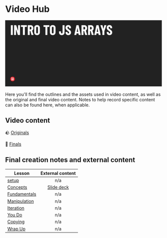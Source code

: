 # Video Hub

![Hero image](../../assets/hero-secondary.png)

Here you'll find the outlines and the assets used in video content, as well as the original and final video content. Notes to help record specific content can also be found here, when applicable.

## Video content

:rock: [Originals]()

:gem: [Finals]()

## Final creation notes and external content

| Lesson | External content |
| ------ |:----------------:|
| [setup](./setup.txt)               | n/a |
| [Concepts](./concepts.txt)         | [Slide deck](https://docs.google.com/presentation/d/1UgDBzvE7DGYStbkPvOv9090lrUNNza2YPNt-lbaqctE/edit) | 
| [Fundamentals](./fundamentals.txt) | n/a |
| [Manipulation](./manipulation.txt) | n/a |
| [Iteration](./iteration.txt)       | n/a |
| [You Do](./you-do.txt)             | n/a |
| [Copying](./copying.txt)           | n/a |
| [Wrap Up](./wrap-up.txt)           | n/a |
